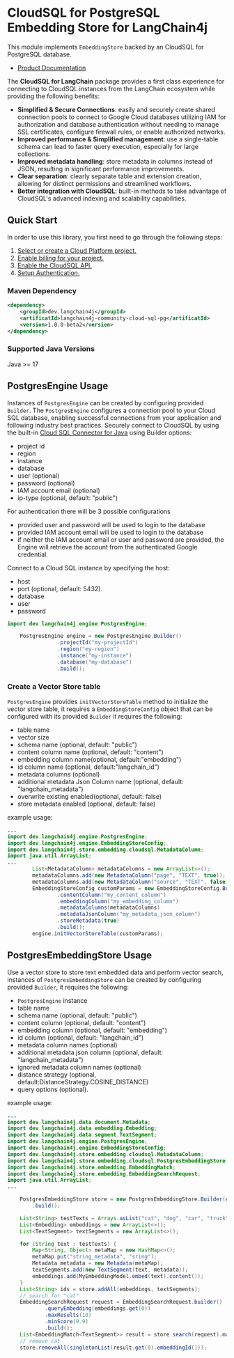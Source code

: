 # CloudSQL for PostgreSQL Embedding Store for LangChain4j


This module implements `EmbeddingStore` backed by an CloudSQL for PostgreSQL database.

- [Product Documentation]([https://cloud.google.com/sql](https://cloud.google.com/sql/docs/postgres))

The **CloudSQL for LangChain** package provides a first class experience for connecting to
CloudSQL instances from the LangChain ecosystem while providing the following benefits:

- **Simplified & Secure Connections**: easily and securely create shared connection pools to connect to Google Cloud databases utilizing IAM for authorization and database authentication without needing to manage SSL certificates, configure firewall rules, or enable authorized networks.
- **Improved performance & Simplified management**: use a single-table schema can lead to faster query execution, especially for large collections.
- **Improved metadata handling**: store metadata in columns instead of JSON, resulting in significant performance improvements.
- **Clear separation**: clearly separate table and extension creation, allowing for distinct permissions and streamlined workflows.
- **Better integration with CloudSQL**: built-in methods to take advantage of CloudSQL's advanced indexing and scalability capabilities.


## Quick Start

In order to use this library, you first need to go through the following
steps:

1. [Select or create a Cloud Platform project.](https://console.cloud.google.com/project)
2. [Enable billing for your project.](https://cloud.google.com/billing/docs/how-to/modify-project#enable_billing_for_a_project)
3. [Enable the CloudSQL API.](https://console.cloud.google.com/flows/enableapi?apiid=sql.googleapis.com)
4. [Setup Authentication.](https://googleapis.dev/python/google-api-core/latest/auth.html)


### Maven Dependency

```xml
<dependency>
    <groupId>dev.langchain4j</groupId>
    <artificatId>langchain4j-community-cloud-sql-pg</artificatId>
    <version>1.0.0-beta2</version>
</dependency>
```

### Supported Java Versions

Java >= 17


## PostgresEngine Usage

Instances of `PostgresEngine` can be created by configuring provided `Builder`. The `PostgresEngine` configures a connection pool to your Cloud SQL database,
enabling successful connections from your application and following industry best practices.
Securely connect to CloudSQL by using the built-in [Cloud SQL Connector for Java](https://github.com/GoogleCloudPlatform/cloud-sql-jdbc-socket-factor) using Builder
options:
 - project id
 - region
 - instance
 - database
 - user (optional)
 - password (optional)
 - IAM account email (optional)
 - ip-type (optional, default: "public")

For authentication there will be 3 possible configurations
- provided user and password will be used to login to the database
- provided IAM account email will be used to login to the database
- if neither the IAM account email or user and password are provided, the Engine will retrieve the account from the authenticated Google credential.

Connect to a Cloud SQL instance by specifying the host:
 - host
 - port (optional, default: 5432).
 - database
 - user
 - password

```java
import dev.langchain4j.engine.PostgresEngine;

    PostgresEngine engine = new PostgresEngine.Builder()
                .projectId("my-projectId")
                .region("my-region")
                .instance("my-instance")
                .database("my-database")
                .build();

```


### Create a Vector Store table
`PostgresEngine` provides `initVectorStoreTable` method to initialize the vector store table, it requires a `EmbeddingStoreConfig` object that can be configured with its provided `Builder` it requires the following:
- table name
- vector size
- schema name (optional, default: "public")
- content column name (optional, default: "content")
- embedding column name(optional, default:"embedding")
- id column name (optional, default:"langchain_id")
- metadata columns (optional)
- additional metadata Json Column name (optional, default: "langchain_metadata")
- overwrite existing enabled(optional, default: false)
- store metadata enabled (optional, default: false)

example usage:
```java
...
import dev.langchain4j.engine.PostgresEngine;
import dev.langchain4j.engine.EmbeddingStoreConfig;
import dev.langchain4j.store.embedding.cloudsql.MetadataColumn;
import java.util.ArrayList;
...
        List<MetadataColumn> metadataColumns = new ArrayList<>();
        metadataColumns.add(new MetadataColumn("page", "TEXT", true));
        metadataColumns.add(new MetadataColumn("source", "TEXT", false));
        EmbeddingStoreConfig customParams = new EmbeddingStoreConfig.Builder("MY_TABLE_NAME", 768)
                .contentColumn("my_content_column")
                .embeddingColumn("my_embedding_column")
                .metadataColumns(metadataColumns)
                .metadataJsonColumn("my_metadata_json_column")
                .storeMetadata(true)
                .build();
        engine.initVectorStoreTable(customParams);
```

## PostgresEmbeddingStore Usage

Use a vector store to store text embedded data and perform vector search, instances of `PostgresEmbeddingStore` can be created by configuring provided `Builder`, it requires the following:
- `PostgresEngine` instance
- table name
- schema name (optional, default: "public")
- content column (optional, default: "content")
- embedding column (optional, default: "embedding")
- id column (optional, default: "langchain_id")
- metadata column names (optional)
- additional metadata json column (optional, default: "langchain_metadata")
- ignored metadata column names (optional)
- distance strategy (optional, default:DistanceStrategy.COSINE_DISTANCE)
- query options (optional).

example usage:
```java
...
import dev.langchain4j.data.document.Metadata;
import dev.langchain4j.data.embedding.Embedding;
import dev.langchain4j.data.segment.TextSegment;
import dev.langchain4j.engine.PostgresEngine;
import dev.langchain4j.engine.EmbeddingStoreConfig;
import dev.langchain4j.store.embedding.cloudsql.MetadataColumn;
import dev.langchain4j.store.embedding.cloudsql.PostgresEmbeddingStore;
import dev.langchain4j.store.embedding.EmbeddingMatch;
import dev.langchain4j.store.embedding.EmbeddingSearchRequest;
import java.util.ArrayList;
...

    PostgresEmbeddingStore store = new PostgresEmbeddingStore.Builder(engine, TABLE_NAME)
        .build();

    List<String> testTexts = Arrays.asList("cat", "dog", "car", "truck");
    List<Embedding> embeddings = new ArrayList<>();
    List<TextSegment> textSegments = new ArrayList<>();

    for (String text : testTexts) {
        Map<String, Object> metaMap = new HashMap<>();
        metaMap.put("string_metadata", "sring");
        Metadata metadata = new Metadata(metaMap);
        textSegments.add(new TextSegment(text, metadata));
        embeddings.add(MyEmbeddingModel.embed(text).content());
    }
    List<String> ids = store.addAll(embeddings, textSegments);
    // search for "cat"
    EmbeddingSearchRequest request = EmbeddingSearchRequest.builder()
            .queryEmbedding(embeddings.get(0))
            .maxResults(10)
            .minScore(0.9)
            .build();
    List<EmbeddingMatch<TextSegment>> result = store.search(request).matches();
    // remove cat
    store.removeAll(singletonList(result.get(0).embeddingId()));

```

